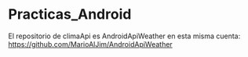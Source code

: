 ﻿# Practicas_Android
El repositorio de climaApi es AndroidApiWeather en esta misma cuenta: https://github.com/MarioAlJim/AndroidApiWeather
